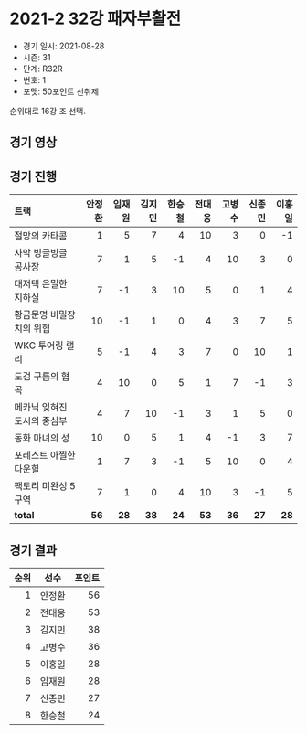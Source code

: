 # 2021-2 32강 패자부활전

- 경기 일시: 2021-08-28
- 시즌: 31
- 단계: R32R
- 번호: 1
- 포맷: 50포인트 선취제



순위대로 16강 조 선택.

## 경기 영상
## 경기 진행

| 트랙 | 안정환 | 임재원 | 김지민 | 한승철 | 전대웅 | 고병수 | 신종민 | 이홍일 |
|:---|---:|---:|---:|---:|---:|---:|---:|---:|
| 절망의 카타콤 | 1 | 5 | 7 | 4 | 10 | 3 | 0 | -1 |
| 사막 빙글빙글 공사장 | 7 | 1 | 5 | -1 | 4 | 10 | 3 | 0 |
| 대저택 은밀한 지하실 | 7 | -1 | 3 | 10 | 5 | 0 | 1 | 4 |
| 황금문명 비밀장치의 위협 | 10 | -1 | 1 | 0 | 4 | 3 | 7 | 5 |
| WKC 투어링 랠리 | 5 | -1 | 4 | 3 | 7 | 0 | 10 | 1 |
| 도검 구름의 협곡 | 4 | 10 | 0 | 5 | 1 | 7 | -1 | 3 |
| 메카닉 잊혀진 도시의 중심부 | 4 | 7 | 10 | -1 | 3 | 1 | 5 | 0 |
| 동화 마녀의 성 | 10 | 0 | 5 | 1 | 4 | -1 | 3 | 7 |
| 포레스트 아찔한 다운힐 | 1 | 7 | 3 | -1 | 5 | 10 | 0 | 4 |
| 팩토리 미완성 5구역 | 7 | 1 | 0 | 4 | 10 | 3 | -1 | 5 |
| __total__ | __56__ | __28__ | __38__ | __24__ | __53__ | __36__ | __27__ | __28__ |




## 경기 결과

| 순위 | 선수 | 포인트 |
|---:|:---:|---:|
| 1 | 안정환 | 56 |
| 2 | 전대웅 | 53 |
| 3 | 김지민 | 38 |
| 4 | 고병수 | 36 |
| 5 | 이홍일 | 28 |
| 6 | 임재원 | 28 |
| 7 | 신종민 | 27 |
| 8 | 한승철 | 24 |

